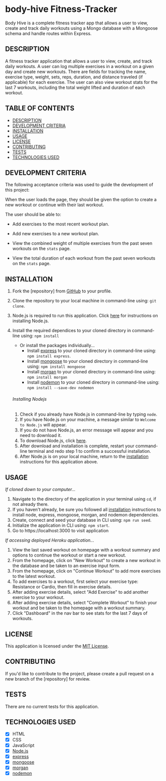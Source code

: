 # body-hive Fitness-Tracker

Body Hive is a complete fitness tracker app that allows a user to view, create and track daily workouts using a Mongo database with a Mongoose schema and handle routes within Express.


## DESCRIPTION

A fitness tracker application that allows a user to view, create, and track daily workouts. A user can log multiple exercises in a workout on a given day and create new workouts. There are fields for tracking the name, exercise type, weight, sets, reps, duration, and distance traveled (if applicable) for each exercise. The user can also view workout stats for the last 7 workouts, including the total weight lifted and duration of each workout.

## TABLE OF CONTENTS

- [DESCRIPTION](#description)
- [DEVELOPMENT CRITERIA](#development-criteria)
- [INSTALLATION](#installation)
- [USAGE](#usage)
- [LICENSE](#license)
- [CONTRIBUTING](#contributing)
- [TESTS](#tests)
- [TECHNOLOGIES USED](#technologies-used)

## DEVELOPMENT CRITERIA

The following acceptance criteria was used to guide the development of this project:

When the user loads the page, they should be given the option to create a new workout or continue with their last workout.

The user should be able to:

- Add exercises to the most recent workout plan.

- Add new exercises to a new workout plan.

- View the combined weight of multiple exercises from the past seven workouts on the `stats` page.

- View the total duration of each workout from the past seven workouts on the `stats` page.

## INSTALLATION

1. Fork the [repository] from [GitHub](https://github.com/) to your profile.
2. Clone the repository to your local machine in command-line using: `git clone`.
3. Node.js is required to run this application. Click [here](#installing-nodejs) for instructions on installing Node.js.
4. Install the required dependices to your cloned directory in command-line using: `npm install`

   - Or install the packages individually...
     - Install [express](https://www.npmjs.com/package/express) to your cloned directory in command-line using: `npm install express`.
     - Install [mongoose](https://www.npmjs.com/package/mongoose) to your cloned directory in command-line using: `npm install mongoose`
     - Install [morgan](https://www.npmjs.com/package/morgan) to your cloned directory in command-line using: `npm install morgan`
     - Install [nodemon](https://www.npmjs.com/package/nodemon) to your cloned directory in command-line using: `npm install --save-dev nodemon`

   ###### Installing Nodejs

   1. Check if you already have Node.js in command-line by typing `node`.
   2. If you have Node.js on your machine, a message similar to `Welcome to Node.js` will appear.
   3. If you do not have Node.js, an error message will appear and you need to download it.
   4. To download Node.js, click [here](https://nodejs.org/en/download/).
   5. After download and installation is complete, restart your command-line terminal and redo step 1 to confirm a successful installation.
   6. After Node.js is on your local machine, return to the [installation](#installation) instructions for this application above.

## USAGE

_If cloned down to your computer..._

1. Navigate to the directory of the application in your terminal using `cd`, if not already there.
2. If you haven't already, be sure you followed all [installation](#installation) instructions to install node, express, mongoose, morgan, and nodemon dependencies.
3. Create, connect and seed your database in CLI using: `npm run seed`.
4. Initialize the application in CLI using: `npm start`.
5. Go to https://localhost:3000 to visit application

_If accessing deployed Heroku application..._

1. View the last saved workout on homepage with a workout summary and options to continue the workout or start a new workout.
2. From the homepage, click on "New Workout" to create a new workout in the database and be taken to an exercise input form.
3. From the homepage, click on "Continue Workout" to add more exercises to the latest workout.
4. To add exercises to a workout, first select your exercise type: Resistance or Cardio, then fill in exercise details.
5. After adding exercise details, select "Add Exercise" to add another exercise to your workout.
6. After adding exercise details, select "Complete Workout" to finish your workout and be taken to the homepage with a workout summary.
7. Click "Dashboard" in the nav bar to see stats for the last 7 days of workouts.

## LICENSE

This application is licensed under the [MIT License](https://opensource.org/licenses/MIT).

## CONTRIBUTING

If you'd like to contribute to the project, please create a pull request on a new branch of the [repository] for review.

## TESTS

There are no current tests for this application.

## TECHNOLOGIES USED

- [x] HTML
- [x] CSS
- [x] JavaScript
- [x] [Node.js](https://nodejs.org/en/)
- [x] [express](https://www.npmjs.com/package/express)
- [x] [mongoose](https://www.npmjs.com/package/mongoose)
- [x] [morgan](https://www.npmjs.com/package/morgan)
- [x] [nodemon](https://www.npmjs.com/package/nodemon)
